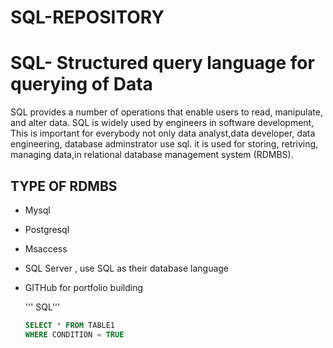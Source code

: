 # SQL-REPOSITORY

# SQL- Structured query language for querying of Data 
SQL provides a number of operations that enable users to read, manipulate, and alter data. SQL is widely used by engineers in software development, This is important for everybody not only data analyst,data developer, data engineering, database adminstrator use sql. it is used for storing, retriving, managing data,in relational database management system (RDMBS).

## TYPE OF RDMBS
- Mysql
- Postgresql
- Msaccess
- SQL Server , use SQL as their database language

  


- GITHub for portfolio building

 

  
  ''' SQL'''

  ~~~SQL
  SELECT * FROM TABLE1
  WHERE CONDITION = TRUE
  ~~~
